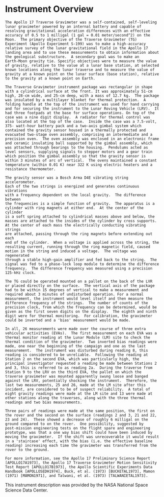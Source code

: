 
 
 
  Instrument Overview
  ===================
    The Apollo 17 Traverse Gravimeter was a self-contained, self-leveling
    lunar gravimeter powered by an internal battery and capable of
    resolving gravitational acceleration differences with an effective
    accuracy of 0.5 to 1 milligal (1 gal = 0.01 meter/second^2) on the
    Moon.  The primary objective of the Traverse Gravimeter (TG)
    Experiment (Apollo Experiment S-199) was to make a high-accuracy
    relative survey of the lunar gravitational field in the Apollo 17
    landing area and to use these measurements to obtain information about
    the geological substructure.  A secondary goal was to make an
    Earth-Moon gravity tie. Specific objectives were to measure the value
    of gravity, relative to the value at a lunar base station, at selected
    known locations along the lunar traverse and to measure the value of
    gravity at a known point on the lunar surface (base station), relative
    to the gravity at a known point on Earth.
 
    The Traverse Gravimeter instrument package was rectangular in shape
    with a cylindrical surface at the front. It was approximately 51-cm
    high, 28-cm wide, and 25-cm deep, with a mass of 12.7 kg.  The package
    was insulated by a multilayer blanket for thermal protection.  A
    folding handle at the top of the instrument was used for hand carrying
    and for securing the instrument to the Lunar Roving Vehicle (LRV).  It
    had three footpads at the base for surface operations. On top of the
    case was a nine digit display.  A radiator for thermal control was
    also located at the top of the case.  Inside the case was a 7.5-volt,
    375- watt-hour battery pack and a two-axis gimbal system which
    contained the gravity sensor housed in a thermally protected and
    evacuated two-stage oven assembly, comprising an intermediate and a
    precision oven.  The oven assembly was enclosed in an electronic frame
    and ceramic insulating ball supported by the gimbal assembly, which
    was attached through bearings to the housing.  Pendulums acted as
    level sensors, supplying signals to stepper motors and a gear train
    which position the gimbal assembly so that the gravity sensor is
    within 3 minutes of arc of vertical.  The ovens maintained a constant
    temperature (within 0.01 K) near 322 K using electric heaters and a
    resistance thermometer.
 
    The gravity sensor was a Bosch Arma D4E vibrating string accelerometer.
    Each of the two strings is energized and generates continuous vibrations
    with a frequency dependent on the local gravity.  The difference between
    the frequencies is a simple function of gravity.  The apparatus is a
    cylinder with ring magnets at either end.  At the center of the cylinder
    is a soft spring attached to cylindrical masses above and below, the
    masses are attached to the insides of the cylinder by cross supports.
    At the center of each mass the electrically conducting vibrating strings
    are attached, passing through the ring magnets before extending out each
    end of the cylinder.  When a voltage is applied across the string, the
    resulting current, running through the ring magnetic field, caused
    motion in the string and induced a voltage.  The voltage was regenerated
    through a stable high-gain amplifier and fed back to the string.  The
    signal was fed to a phase-lock loop module to determine the difference
    frequency.  The difference frequency was measured using a precision
    125-kHz clock.
 
    The TG could be operated mounted on a pallet on the back of the LVR
    or placed directly on the surface.  The vertical axis of the package
    had to be within 15 degrees of vertical to make a measurement and
    required about 3 minutes of undisturbed operation. For a normal
    measurement, the instrument would level itself and then measure the
    difference frequency of the strings.  The number of counts of the
    precision clock, from which the frequency can be determined, would be
    given as the first seven digits on the display.  The eighth and ninth
    digit were for thermal monitoring.  For calibration, the gravimeter
    could be inverted and a 'bias' measurement would be made.
 
    In all, 26 measurements were made over the course of three extra
    vehicular activities (EVAs).  The first measurement on each EVA was a
    thermal monitor reading at the Lunar Module (LM) site to check the
    thermal condition of the gravimeter.  Two inverted bias readings were
    made, one near the beginning of the campaign and one as the last
    measurement.  The instrument was disturbed during reading 8, this
    reading is considered to be unreliable.  Following the reading at
    Station 2 on the second EVA, which was particularly high, the
    principal investigator requested a reading be made between Stations 2
    and 3, this is referred to as reading 2a.  During the traverse from
    Station 9 to the LRV on the third EVA, the pallet on which the
    traverse gravimeter was mounted apparently swung loose and banged
    against the LRV, potentially shocking the instrument.  Therefore, the
    last two measurements, 25 and 26, made at the LM site after this
    incident, are considered to be of suspect reliability.  A total of
    eight gravity readings were made at the LM site and 13 were made at
    other stations along the traverses, along with the three thermal
    readings and two bias measurements.
 
    Three pairs of readings were made at the same position, the first on
    the rover and the second on the surface (readings 2 and 3, 21 and 22,
    23 and 24).  These showed a decrease of roughly 6 milligal on the
    ground compared to on the rover.  One possibility, suggested by
    post-mission engineering tests on the flight spare and engineering
    prototype, was that a one way bias shift could have been induced by
    moving the gravimeter.  If the shift was unrecoverable it would result
    in a 'staircase' effect, with the bias (i.e. the effective baseline
    reading) increasing each time the gravimeter was transferred from the
    rover to the ground.
 
    For more information, see the Apollo 17 Preliminary Science Report
    [APOLLO17A1973], the Apollo 17 Traverse Gravimeter Motion Sensitivity
    Test Report [APOLLO17B1973], the Apollo Scientific Experiments Data
    Handbook [APOLLOSEDH1974], Buck, et al. (1973) [BUCKETAL1973], Mamon
    (1971) [MAMON1971], and Talwani, et al. (1973) [TALWANIETAL1973].
 
  This instrument description was provided by the NASA National Space
  Science Data Center.

        